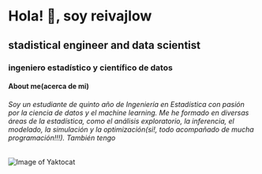 # Hola! 👋, soy reivajlow

## stadistical engineer and data scientist  

### ingeniero estadístico y científico de datos

#### About me(acerca de mi)

###### Soy un estudiante de quinto año de Ingeniería en Estadística con pasión por la ciencia de datos y el machine learning. Me he formado en diversas áreas de la estadística, como el análisis exploratorio, la inferencia, el modelado, la simulación y la optimización(si!, todo acompañado de mucha programación!!!). También tengo 

![Image of Yaktocat](https://octodex.github.com/images/yaktocat.png)
